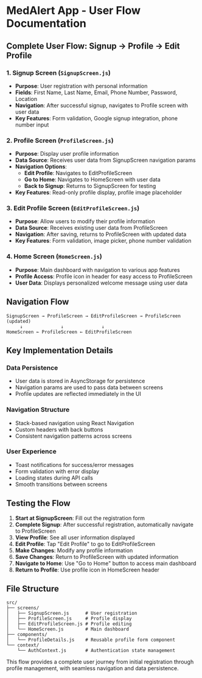 # MedAlert App - User Flow Documentation

## Complete User Flow: Signup → Profile → Edit Profile

### 1. Signup Screen (`SignupScreen.js`)
- **Purpose**: User registration with personal information
- **Fields**: First Name, Last Name, Email, Phone Number, Password, Location
- **Navigation**: After successful signup, navigates to Profile screen with user data
- **Key Features**: Form validation, Google signup integration, phone number input

### 2. Profile Screen (`ProfileScreen.js`)
- **Purpose**: Display user profile information
- **Data Source**: Receives user data from SignupScreen navigation params
- **Navigation Options**:
  - **Edit Profile**: Navigates to EditProfileScreen
  - **Go to Home**: Navigates to HomeScreen with user data
  - **Back to Signup**: Returns to SignupScreen for testing
- **Key Features**: Read-only profile display, profile image placeholder

### 3. Edit Profile Screen (`EditProfileScreen.js`)
- **Purpose**: Allow users to modify their profile information
- **Data Source**: Receives existing user data from ProfileScreen
- **Navigation**: After saving, returns to ProfileScreen with updated data
- **Key Features**: Form validation, image picker, phone number validation

### 4. Home Screen (`HomeScreen.js`)
- **Purpose**: Main dashboard with navigation to various app features
- **Profile Access**: Profile icon in header for easy access to ProfileScreen
- **User Data**: Displays personalized welcome message using user data

## Navigation Flow

```
SignupScreen → ProfileScreen → EditProfileScreen → ProfileScreen (updated)
     ↓              ↓              ↓
HomeScreen ← ProfileScreen ← EditProfileScreen
```

## Key Implementation Details

### Data Persistence
- User data is stored in AsyncStorage for persistence
- Navigation params are used to pass data between screens
- Profile updates are reflected immediately in the UI

### Navigation Structure
- Stack-based navigation using React Navigation
- Custom headers with back buttons
- Consistent navigation patterns across screens

### User Experience
- Toast notifications for success/error messages
- Form validation with error display
- Loading states during API calls
- Smooth transitions between screens

## Testing the Flow

1. **Start at SignupScreen**: Fill out the registration form
2. **Complete Signup**: After successful registration, automatically navigate to ProfileScreen
3. **View Profile**: See all user information displayed
4. **Edit Profile**: Tap "Edit Profile" to go to EditProfileScreen
5. **Make Changes**: Modify any profile information
6. **Save Changes**: Return to ProfileScreen with updated information
7. **Navigate to Home**: Use "Go to Home" button to access main dashboard
8. **Return to Profile**: Use profile icon in HomeScreen header

## File Structure

```
src/
├── screens/
│   ├── SignupScreen.js      # User registration
│   ├── ProfileScreen.js     # Profile display
│   ├── EditProfileScreen.js # Profile editing
│   └── HomeScreen.js        # Main dashboard
├── components/
│   └── ProfileDetails.js    # Reusable profile form component
└── context/
    └── AuthContext.js       # Authentication state management
```

This flow provides a complete user journey from initial registration through profile management, with seamless navigation and data persistence.

